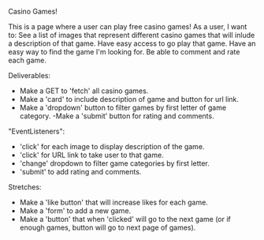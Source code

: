 Casino Games!

This is a page where a user can play free casino games!
As a user, I want to:
See a list of images that represent different casino games that will inlude a description of that game. Have easy access to go play that game. Have an easy way to find the game I'm looking for. Be able to comment and rate each game.

Deliverables:

- Make a GET to 'fetch' all casino games.
- Make a 'card' to include description of game and button for url link.
- Make a 'dropdown' button to filter games by first letter of game category.
-Make a 'submit' button for rating and comments.

"EventListeners": 

- 'click' for each image to display description of the game.
- 'click' for URL link to take user to that game.
- 'change' dropdown to filter game categories by first letter.
- 'submit' to add rating and comments.


Stretches:

- Make a 'like button' that will increase likes for each game.
- Make a 'form' to add a new game.
- Make a 'button' that when 'clicked' will go to the next game (or if enough games, button will go to next page of games).

